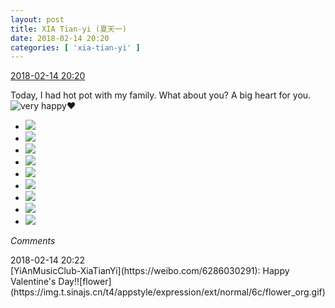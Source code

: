```yaml
---
layout: post
title: XIA Tian-yi (夏天一)
date: 2018-02-14 20:20
categories: [ 'xia-tian-yi' ]
---
```


<div class="weibo-info">
  <a href="https://weibo.com/6286030291/G373suSyE">2018-02-14 20:20</a>
</div>

Today, I had hot pot with my family. What about you? A big heart for you. ![very happy](https://img.t.sinajs.cn/t4/appstyle/expression/ext/normal/58/mb_org.gif):heart:

<!-- more -->

<ul class="weibo-pic-list-3">
  <li class="weibo-pic">
    <a href="https://wx4.sinaimg.cn/mw690/006RpxDlly1fog7bl3padj31sg1scu10.jpg"><img src="https://wx4.sinaimg.cn/thumb150/006RpxDlly1fog7bl3padj31sg1scu10.jpg"/></a>
  </li>
  <li class="weibo-pic">
    <a href="https://wx2.sinaimg.cn/mw690/006RpxDlly1fog7f1iukgj31sg1sc4qt.jpg"><img src="https://wx2.sinaimg.cn/thumb150/006RpxDlly1fog7f1iukgj31sg1sc4qt.jpg"/></a>
  </li>
  <li class="weibo-pic">
    <a href="https://wx3.sinaimg.cn/mw690/006RpxDlly1fog7bd2w25j31sg1sce85.jpg"><img src="https://wx3.sinaimg.cn/thumb150/006RpxDlly1fog7bd2w25j31sg1sce85.jpg"/></a>
  </li>
  <li class="weibo-pic">
    <a href="https://wx3.sinaimg.cn/mw690/006RpxDlly1fog7etkwb9j31sg1sc7wl.jpg"><img src="https://wx3.sinaimg.cn/thumb150/006RpxDlly1fog7etkwb9j31sg1sc7wl.jpg"/></a>
  </li>
  <li class="weibo-pic">
    <a href="https://wx4.sinaimg.cn/mw690/006RpxDlly1fog7eud2tyj30pa0pa74g.jpg"><img src="https://wx4.sinaimg.cn/thumb150/006RpxDlly1fog7eud2tyj30pa0pa74g.jpg"/></a>
  </li>
  <li class="weibo-pic">
    <a href="https://wx2.sinaimg.cn/mw690/006RpxDlly1fog7b3lvsej31sg1sc4qt.jpg"><img src="https://wx2.sinaimg.cn/thumb150/006RpxDlly1fog7b3lvsej31sg1sc4qt.jpg"/></a>
  </li>
  <li class="weibo-pic">
    <a href="https://wx3.sinaimg.cn/mw690/006RpxDlly1fog7c2eezhj31sg1schdx.jpg"><img src="https://wx3.sinaimg.cn/thumb150/006RpxDlly1fog7c2eezhj31sg1schdx.jpg"/></a>
  </li>
  <li class="weibo-pic">
    <a href="https://wx4.sinaimg.cn/mw690/006RpxDlly1fog7btv8z4j31sg1sckjp.jpg"><img src="https://wx4.sinaimg.cn/thumb150/006RpxDlly1fog7btv8z4j31sg1sckjp.jpg"/></a>
  </li>
  <li class="weibo-pic">
    <a href="https://wx3.sinaimg.cn/mw690/006RpxDlly1fog7eyu9e7j31sg1sc7wl.jpg"><img src="https://wx3.sinaimg.cn/thumb150/006RpxDlly1fog7eyu9e7j31sg1sc7wl.jpg"/></a>
  </li>
</ul>

*Comments*

<div class="weibo-info">2018-02-14 20:22</div>
[YiAnMusicClub-XiaTianYi](https://weibo.com/6286030291): Happy Valentine's Day!![flower](https://img.t.sinajs.cn/t4/appstyle/expression/ext/normal/6c/flower_org.gif)
